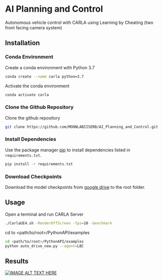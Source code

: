 # AI Planning and Control

Autonomous vehicle control with CARLA using Learning by Cheating (two front facing camera system)

## Installation

### Conda Environment 
Create a conda environment with Python 3.7
```bash
conda create --name carla python=3.7
```

Activate the conda environment
```bash
conda activate carla
```

### Clone the Github Repository
Clone the github repository
```bash
git clone https://github.com/MOONLABIISERB/AI_Planning_and_Control.git
```
### Install Dependencies
Use the package manager [pip](https://pip.pypa.io/en/stable/) to install dependencies listed in ```requirements.txt```.

```bash
pip install -r requirements.txt
```
### Download Checkpoints
Download the model checkpoints from [google drive](https://drive.google.com/drive/folders/1X_JNFwbyAQEO3Ep6KqFAFahhv0MTs_N1?usp=share_link) to the root folder.



## Usage

Open a terminal and run CARLA Server
```bash
./CarlaUE4.sh -RenderOffScreen -fps=10 -benchmark
```
cd to <path/to/root>/PythonAPI/examples
```bash
cd <path/to/root>/PythonAPI/examples
python auto_drive_new.py --agent=LBC
```
## Results
[![IMAGE ALT TEXT HERE](https://img.youtube.com/vi/YOUTUBE_VIDEO_ID_HERE/0.jpg)](https://drive.google.com/file/d/1Ty72Izjl-0J2bmEhZfh9lciKeHhFPz6Q/view?resourcekey)
